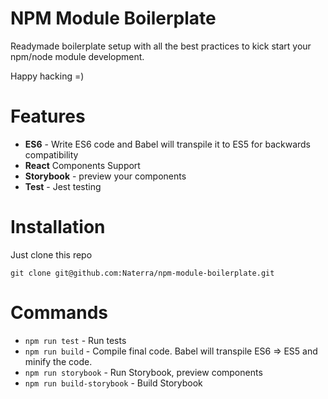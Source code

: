 # NPM Module Boilerplate
Readymade boilerplate setup with all the best practices to kick start your npm/node module development.

Happy hacking =)

# Features
* **ES6** - Write ES6 code and Babel will transpile it to ES5 for backwards compatibility
* **React** Components Support
* **Storybook** - preview your components
* **Test**  - Jest testing

# Installation
Just clone this repo 
```
git clone git@github.com:Naterra/npm-module-boilerplate.git
```
# Commands
- `npm run test` - Run tests
- `npm run build` - Compile final code. Babel will transpile ES6 => ES5 and minify the code.
- `npm run storybook` - Run Storybook, preview components
- `npm run build-storybook` - Build Storybook 
